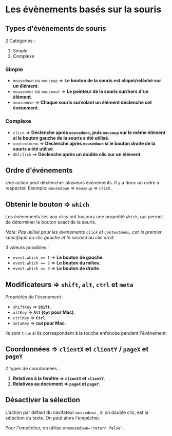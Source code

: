 # Les évènements basés sur la souris

## Types d'événements de souris

2 Catégories :

1.  Simple
2.  Complexe

### Simple

- `mousedown` ou `mouseup` => **Le bouton de la souris est cliqué/relâché sur un élément**.
- `mouseover` ou `mouseout` => **Le pointeur de la souris sur/hors d'un élément**.
- `mousemove` => **Chaque souris survolant un élément déclenche cet événement**.

### Complexe

- `click` => **Déclenche après `mousedown`, puis `mouseup` sur le même élément si le bouton gauche de la souris a été utilisé**.
- `contextmenu` => **Déclenche après `mousedown` si le bouton droite de la souris a été utilisé**.
- `dblclick` => **Déclenche après un double clic sur un élément**.

## Ordre d'événements

Une action peut déclencher plusieurs événements. Il y a donc un ordre à respecter.
Exemple: `mousedown` => `mouseup` => `click`.

## Obtenir le bouton => `which`

Les événements liés aux clics ont toujours une propriété `which`, qui permet de déterminer le bouton exact de la souris.

_Note: Pas utilisé pour les événements `click` et `contextmenu`, car le premier spécifique au clic gauche et le second au clic droit._

3 valeurs possibles :

- `event.which == 1` => **Le bouton de gauche**.
- `event.which == 2` => **Le bouton du milieu**.
- `event.which == 3` => **Le bouton de droite**.

## Modificateurs => `shift`, `alt`, `ctrl` et `meta`

Propriétés de l'événement :

- `shiftKey` => **`Shift`**.
- `altKey` => **`Alt` (`Opt` pour Mac)**.
- `ctrlKey` => **`Ctrl`**.
- `metaKey` => **`Cmd` pour Mac**.

Ils sont `true` si ils correspondent à la touche enfoncée pendant l'événement.

## Coordonnées => `clientX` et `clientY` / `pageX` et `pageY`

2 types de coordonnées :

1.  **Relatives à la fenêtre => `clientX` et `clientY`**.
2.  **Relatives au document => `pageX` et `pageY`**.

## Désactiver la sélection

L'action par défaut du navifateur `mousedown` , si on double clic, est la séléction du texte. On peut alors l'empêcher.

Pour l'empêcher, on utilise `onmousedown="return false"`.
